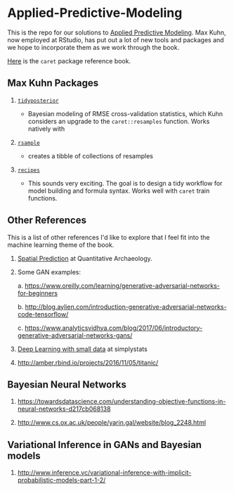# Applied-Predictive-Modeling

This is the repo for our solutions to [Applied Predictive Modeling](http://appliedpredictivemodeling.com/). Max Kuhn, now employed at RStudio, has put out a lot of new tools and packages and we hope to incorporate them as we work through the book.

[Here](https://topepo.github.io/caret/index.html) is the `caret` package reference book.

## Max Kuhn Packages

1. [`tidyposterior`](https://topepo.github.io/tidyposterior/index.html)
    - Bayesian modeling of RMSE cross-validation statistics, which Kuhn considers an upgrade to the `caret::resamples` function. Works natively with
    
2. [`rsample`](https://topepo.github.io/rsample/index.html)
    - creates a tibble of collections of resamples

3. [`recipes`](https://topepo.github.io/recipes/)
    - This sounds very exciting. The goal is to design a tidy workflow for model building and formula syntax. Works well with `caret` train functions.



## Other References

This is a list of other references I'd like to explore that I feel fit into the machine learning theme of the book. 

1. [Spatial Prediction](https://matthewdharris.com/2016/04/19/predicting-in-feature-space/) at Quantitative Archaeology. 

2. Some GAN examples:

    a. https://www.oreilly.com/learning/generative-adversarial-networks-for-beginners
    
    b. http://blog.aylien.com/introduction-generative-adversarial-networks-code-tensorflow/
    
    c. https://www.analyticsvidhya.com/blog/2017/06/introductory-generative-adversarial-networks-gans/
    
3. [Deep Learning with small data](https://simplystatistics.org/2017/05/31/deeplearning-vs-leekasso/) at simplystats

4. http://amber.rbind.io/projects/2016/11/05/titanic/

## Bayesian Neural Networks

1. https://towardsdatascience.com/understanding-objective-functions-in-neural-networks-d217cb068138

2. http://www.cs.ox.ac.uk/people/yarin.gal/website/blog_2248.html

## Variational Inference in GANs and Bayesian models

1. http://www.inference.vc/variational-inference-with-implicit-probabilistic-models-part-1-2/
